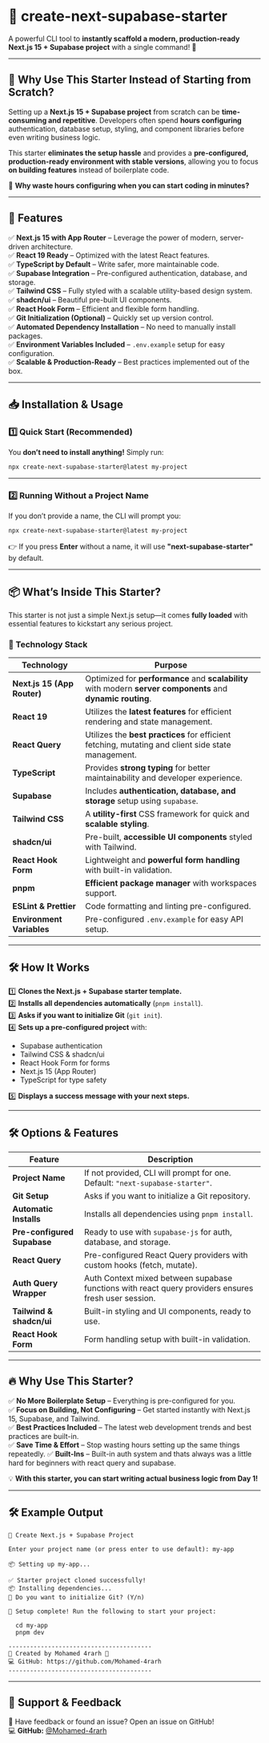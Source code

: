 # 🚀 create-next-supabase-starter

A powerful CLI tool to **instantly scaffold a modern, production-ready Next.js 15 + Supabase project** with a single command! 🎉

---

## 🤔 Why Use This Starter Instead of Starting from Scratch?

Setting up a **Next.js 15 + Supabase project** from scratch can be **time-consuming and repetitive**. Developers often spend **hours configuring** authentication, database setup, styling, and component libraries before even writing business logic.

This starter **eliminates the setup hassle** and provides a **pre-configured, production-ready environment with stable versions**, allowing you to focus **on building features** instead of boilerplate code.

🚀 **Why waste hours configuring when you can start coding in minutes?**

---

## 📌 Features

✅ **Next.js 15 with App Router** – Leverage the power of modern, server-driven architecture.  
✅ **React 19 Ready** – Optimized with the latest React features.  
✅ **TypeScript by Default** – Write safer, more maintainable code.  
✅ **Supabase Integration** – Pre-configured authentication, database, and storage.  
✅ **Tailwind CSS** – Fully styled with a scalable utility-based design system.  
✅ **shadcn/ui** – Beautiful pre-built UI components.  
✅ **React Hook Form** – Efficient and flexible form handling.  
✅ **Git Initialization (Optional)** – Quickly set up version control.  
✅ **Automated Dependency Installation** – No need to manually install packages.  
✅ **Environment Variables Included** – `.env.example` setup for easy configuration.  
✅ **Scalable & Production-Ready** – Best practices implemented out of the box.

---

## 📥 Installation & Usage

### **1️⃣ Quick Start (Recommended)**

You **don’t need to install anything!** Simply run:

```sh
npx create-next-supabase-starter@latest my-project
```

---

### **2️⃣ Running Without a Project Name**

If you don’t provide a name, the CLI will prompt you:

```sh
npx create-next-supabase-starter@latest my-project
```

👉 If you press **Enter** without a name, it will use **"next-supabase-starter"** by default.

---

## 📦 What’s Inside This Starter?

This starter is not just a simple Next.js setup—it comes **fully loaded** with essential features to kickstart any serious project.

### **🚀 Technology Stack**

| Technology                  | Purpose                                                                                                      |
| --------------------------- | ------------------------------------------------------------------------------------------------------------ |
| **Next.js 15 (App Router)** | Optimized for **performance** and **scalability** with modern **server components** and **dynamic routing**. |
| **React 19**                | Utilizes the **latest features** for efficient rendering and state management.                               |
| **React Query**             | Utilizes the **best practices** for efficient fetching, mutating and client side state management.           |
| **TypeScript**              | Provides **strong typing** for better maintainability and developer experience.                              |
| **Supabase**                | Includes **authentication, database, and storage** setup using `supabase`.                                   |
| **Tailwind CSS**            | A **utility-first** CSS framework for quick and **scalable styling**.                                        |
| **shadcn/ui**               | Pre-built, **accessible UI components** styled with Tailwind.                                                |
| **React Hook Form**         | Lightweight and **powerful form handling** with built-in validation.                                         |
| **pnpm**                    | **Efficient package manager** with workspaces support.                                                       |
| **ESLint & Prettier**       | Code formatting and linting pre-configured.                                                                  |
| **Environment Variables**   | Pre-configured `.env.example` for easy API setup.                                                            |

---

## 🛠️ How It Works

1️⃣ **Clones the Next.js + Supabase starter template.**  
2️⃣ **Installs all dependencies automatically** (`pnpm install`).  
3️⃣ **Asks if you want to initialize Git** (`git init`).  
4️⃣ **Sets up a pre-configured project** with:

- Supabase authentication
- Tailwind CSS & shadcn/ui
- React Hook Form for forms
- Next.js 15 (App Router)
- TypeScript for type safety

5️⃣ **Displays a success message with your next steps.**

---

## 🛠️ Options & Features

| Feature                     | Description                                                                                          |
| --------------------------- | ---------------------------------------------------------------------------------------------------- |
| **Project Name**            | If not provided, CLI will prompt for one. Default: `"next-supabase-starter"`.                        |
| **Git Setup**               | Asks if you want to initialize a Git repository.                                                     |
| **Automatic Installs**      | Installs all dependencies using `pnpm install`.                                                      |
| **Pre-configured Supabase** | Ready to use with `supabase-js` for auth, database, and storage.                                     |
| **React Query**             | Pre-configured React Query providers with custom hooks (fetch, mutate).                              |
| **Auth Query Wrapper**      | Auth Context mixed between supabase functions with react query providers ensures fresh user session. |
| **Tailwind & shadcn/ui**    | Built-in styling and UI components, ready to use.                                                    |
| **React Hook Form**         | Form handling setup with built-in validation.                                                        |

---

## 🔥 Why Use This Starter?

✅ **No More Boilerplate Setup** – Everything is pre-configured for you.  
✅ **Focus on Building, Not Configuring** – Get started instantly with Next.js 15, Supabase, and Tailwind.  
✅ **Best Practices Included** – The latest web development trends and best practices are built-in.  
✅ **Save Time & Effort** – Stop wasting hours setting up the same things repeatedly.
✅ **Built-Ins** – Built-in auth system and thats always was a little hard for beginners with react query and supabase.

💡 **With this starter, you can start writing actual business logic from Day 1!**

---

## 🛠️ Example Output

```
🚀 Create Next.js + Supabase Project

Enter your project name (or press enter to use default): my-app

📦 Setting up my-app...

✅ Starter project cloned successfully!
📦 Installing dependencies...
🔗 Do you want to initialize Git? (Y/n)

🚀 Setup complete! Run the following to start your project:

  cd my-app
  pnpm dev

----------------------------------------
🎉 Created by Mohamed 4rarh 🚀
💻 GitHub: https://github.com/Mohamed-4rarh
----------------------------------------
```

---

## 🙌 Support & Feedback

📢 Have feedback or found an issue? Open an issue on GitHub!  
💻 **GitHub:** [@Mohamed-4rarh](https://github.com/Mohamed-4rarh)
